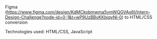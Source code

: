 Figma (https://www.figma.com/design/KdMCkobmwma5vmWQGVAs6I/Intern-Design-Challenge?node-id=0-1&t=wP9UzBBvKKbiqyNl-0) to HTML/CSS conversion

Technologies used: HTML/CSS, JavaScript 